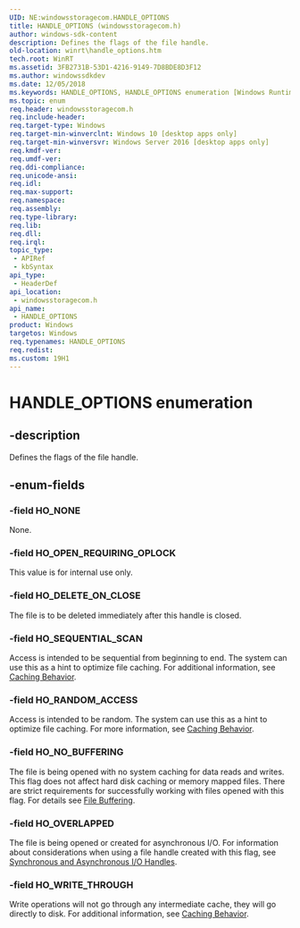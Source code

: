 ```yaml
---
UID: NE:windowsstoragecom.HANDLE_OPTIONS
title: HANDLE_OPTIONS (windowsstoragecom.h)
author: windows-sdk-content
description: Defines the flags of the file handle.
old-location: winrt\handle_options.htm
tech.root: WinRT
ms.assetid: 3FB2731B-53D1-4216-9149-7D8BDE8D3F12
ms.author: windowssdkdev
ms.date: 12/05/2018
ms.keywords: HANDLE_OPTIONS, HANDLE_OPTIONS enumeration [Windows Runtime], HO_DELETE_ON_CLOSE, HO_NONE, HO_NO_BUFFERING, HO_OPEN_REQUIRING_OPLOCK, HO_OVERLAPPED, HO_RANDOM_ACCESS, HO_SEQUENTIAL_SCAN, HO_WRITE_THROUGH, windowsstoragecom/HANDLE_OPTIONS, windowsstoragecom/HO_DELETE_ON_CLOSE, windowsstoragecom/HO_NONE, windowsstoragecom/HO_NO_BUFFERING, windowsstoragecom/HO_OPEN_REQUIRING_OPLOCK, windowsstoragecom/HO_OVERLAPPED, windowsstoragecom/HO_RANDOM_ACCESS, windowsstoragecom/HO_SEQUENTIAL_SCAN, windowsstoragecom/HO_WRITE_THROUGH, winrt.handle_options
ms.topic: enum
req.header: windowsstoragecom.h
req.include-header: 
req.target-type: Windows
req.target-min-winverclnt: Windows 10 [desktop apps only]
req.target-min-winversvr: Windows Server 2016 [desktop apps only]
req.kmdf-ver: 
req.umdf-ver: 
req.ddi-compliance: 
req.unicode-ansi: 
req.idl: 
req.max-support: 
req.namespace: 
req.assembly: 
req.type-library: 
req.lib: 
req.dll: 
req.irql: 
topic_type:
 - APIRef
 - kbSyntax
api_type:
 - HeaderDef
api_location:
 - windowsstoragecom.h
api_name:
 - HANDLE_OPTIONS
product: Windows
targetos: Windows
req.typenames: HANDLE_OPTIONS
req.redist: 
ms.custom: 19H1
---
```


# HANDLE_OPTIONS enumeration


## -description


Defines the flags of the file handle.


## -enum-fields




### -field HO_NONE

None.


### -field HO_OPEN_REQUIRING_OPLOCK

This value is for internal use only.


### -field HO_DELETE_ON_CLOSE

The file is to be deleted immediately after this handle is closed.



### -field HO_SEQUENTIAL_SCAN

Access is intended to be sequential from beginning to end. The system can use this as a hint to optimize file caching.
For additional information, see <a href="https://docs.microsoft.com/windows/desktop/api/fileapi/nf-fileapi-createfilea">Caching Behavior</a>.


### -field HO_RANDOM_ACCESS

Access is intended to be random. The system can use this as a hint to optimize file caching.
For more information, see  <a href="https://docs.microsoft.com/windows/desktop/api/fileapi/nf-fileapi-createfilea">Caching Behavior</a>.


### -field HO_NO_BUFFERING

The file is being opened with no system caching for data reads and writes. This flag does not affect hard disk caching or memory mapped files.
There are strict requirements for successfully working with files opened with this flag. For details see  <a href="https://docs.microsoft.com/windows/desktop/FileIO/file-buffering">File Buffering</a>.


### -field HO_OVERLAPPED

The file is being opened or created for asynchronous I/O.
For information about considerations when using a file handle created with this flag, see  <a href="https://docs.microsoft.com/windows/desktop/api/fileapi/nf-fileapi-createfilea">Synchronous and Asynchronous I/O Handles</a>.


### -field HO_WRITE_THROUGH

Write operations will not go through any intermediate cache, they will go directly to disk.
For additional information, see  <a href="https://docs.microsoft.com/windows/desktop/api/fileapi/nf-fileapi-createfilea">Caching Behavior</a>.


